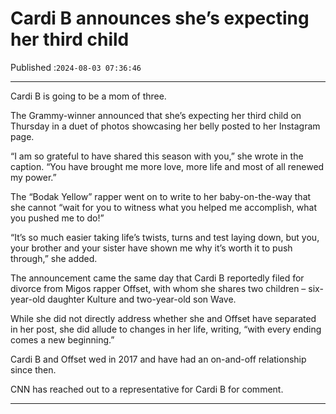 # Cardi B announces she’s expecting her third child

Published :`2024-08-03 07:36:46`

---

Cardi B is going to be a mom of three.

The Grammy-winner announced that she’s expecting her third child on Thursday in a duet of photos showcasing her belly posted to her Instagram page.

“I am so grateful to have shared this season with you,” she wrote in the caption. “You have brought me more love, more life and most of all renewed my power.”

The “Bodak Yellow” rapper went on to write to her baby-on-the-way that she cannot “wait for you to witness what you helped me accomplish, what you pushed me to do!”

“It’s so much easier taking life’s twists, turns and test laying down, but you, your brother and your sister have shown me why it’s worth it to push through,” she added.

The announcement came the same day that Cardi B reportedly filed for divorce from Migos rapper Offset, with whom she shares two children – six-year-old daughter Kulture and two-year-old son Wave.

While she did not directly address whether she and Offset have separated in her post, she did allude to changes in her life, writing, “with every ending comes a new beginning.”

Cardi B and Offset wed in 2017 and have had an on-and-off relationship since then.

CNN has reached out to a representative for Cardi B for comment.

---

